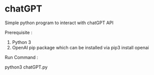 # chatGPT

Simple python program to interact with chatGPT API 

Prerequisite : 

1. Python 3
2. OpenAI pip package which can be installed via pip3 install openai

Run Command :

python3 chatGPT.py
